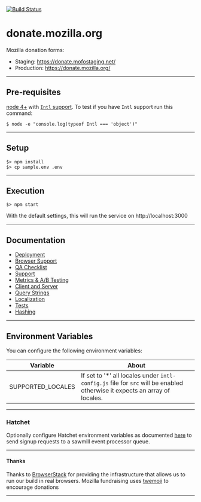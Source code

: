 [![Build Status](https://travis-ci.org/mozilla/donate.mozilla.org.svg?branch=master)](https://travis-ci.org/mozilla/donate.mozilla.org)

# donate.mozilla.org
Mozilla donation forms:

* Staging: https://donate.mofostaging.net/
* Production: https://donate.mozilla.org/

---

## Pre-requisites

[node 4+](https://nodejs.org/) with [`Intl` support](https://github.com/joyent/node/wiki/Intl).  To test if you have `Intl` support run this command:

`$ node -e "console.log(typeof Intl === 'object')"`

---

## Setup

```
$> npm install
$> cp sample.env .env
```

---

## Execution

```
$> npm start
```

With the default settings, this will run the service on http://localhost:3000

---

## Documentation

- [Deployment](docs/Deployment.md)
- [Browser Support](docs/Browser_Support.md)
- [QA Checklist](docs/QA_Checklist.md)
- [Support](docs/Support.md)
- [Metrics & A/B Testing](docs/Metrics.md)
- [Client and Server](docs/Client_Server.md)
- [Query Strings](docs/Query_Strings.md)
- [Localization](docs/Localization.md)
- [Tests](docs/Tests.md)
- [Hashing](docs/Hashing.md)

---

## Environment Variables

You can configure the following environment variables:

|Variable|About|
|--------|-----|
| SUPPORTED_LOCALES | If set to '*' all locales under `intl-config.js` file for `src` will be enabled otherwise it expects an array of locales.

---

### Hatchet

Optionally configure Hatchet environment variables as documented [here](https://github.com/jbuck/hatchet) to send signup requests to a sawmill event processor queue.

---

#### Thanks

Thanks to [BrowserStack](https://www.browserstack.com/) for providing the infrastructure that allows us to run our build in real browsers.
Mozilla fundraising uses [twemoji](https://github.com/twitter/twemoji) to encourage donations

---

